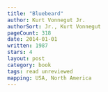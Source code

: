 ```yaml
---
title: "Bluebeard"
author: Kurt Vonnegut Jr.
authorSort: Jr., Kurt Vonnegut
pageCount: 318
date: 2014-01-01
written: 1987
stars: 4
layout: post
category: book
tags: read unreviewed
mapping: USA, North America
---
```

